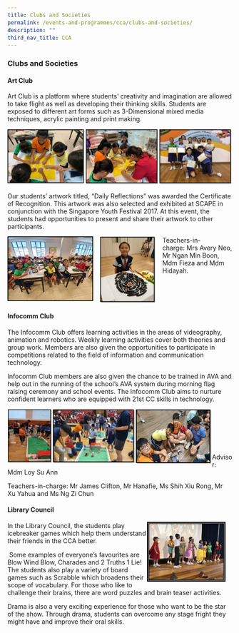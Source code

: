 ```yaml
---
title: Clubs and Societies
permalink: /events-and-programmes/cca/clubs-and-societies/
description: ""
third_nav_title: CCA
---
```

### **Clubs and Societies**
#### **Art Club**
Art Club is a platform where students’ creativity and imagination are allowed to take flight as well as developing their thinking skills. Students are exposed to different art forms such as 3-Dimensional mixed media techniques, acrylic painting and print making.

![](/images/art1.jpg)

Our students’ artwork titled, “Daily Reflections” was awarded the Certificate of Recognition. This artwork was also selected and exhibited at SCAPE in conjunction with the Singapore Youth Festival 2017. At this event, the students had opportunities to present and share their artwork to other participants.

<img src="/images/art%202.jpg" style="width:38%;margin-right:15px;" align = "left">
<img src="/images/art%203.jpg" style="width:25%;margin-right:15px;" align = "left">
Teachers-in-charge: Mrs Avery Neo, Mr Ngan Min Boon, Mdm Fieza and Mdm Hidayah.

<br><br><br>

#### **Infocomm Club**
The Infocomm Club offers learning activities in the areas of videography, animation and robotics. Weekly learning activities cover both theories and group work. Members are also given the opportunities to participate in competitions related to the field of information and communication technology.

Infocomm Club members are also given the chance to be trained in AVA and help out in the running of the school’s AVA system during morning flag raising ceremony and school events. The Infocomm Club aims to nurture confident learners who are equipped with 21st CC skills in technology.

<img src="/images/infocomm1.jpg" style="width:20%" align=left>
<img src="/images/infocomm2.jpg" style="width:37%"align=left>		 
<img src="/images/infocomm3.jpg" style="width:34%"align=left>

<br><br><br><br><br>

Advisor: Mdm Loy Su Ann  
  
Teachers-in-charge: Mr James Clifton, Mr Hanafie, Ms Shih Xiu Rong, Mr Xu Yahua and Ms Ng Zi Chun

#### **Library Council**

<img src="/images/library%20council%201.png" style="width:35%;margin-right:15px;" align = "right">

In the Library Council, the students play icebreaker games which help them understand their friends in the CCA better.

 Some examples of everyone’s favourites are Blow Wind Blow, Charades and 2 Truths 1 Lie! The students also play a variety of board games such as Scrabble which broadens their scope of vocabulary. For those who like to challenge their brains, there are word puzzles and brain teaser activities.

Drama is also a very exciting experience for those who want to be the star of the show. Through drama, students can overcome any stage fright they might have and improve their oral skills.